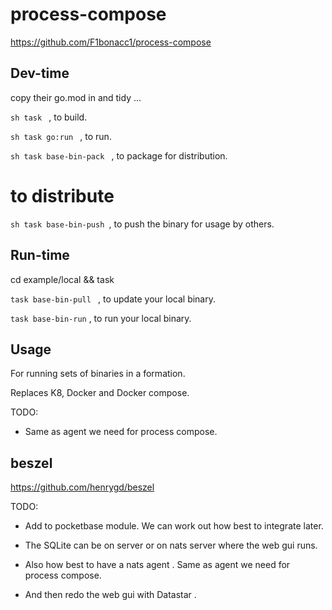 # process-compose

https://github.com/F1bonacc1/process-compose

## Dev-time

copy their go.mod in and tidy ...

```sh task ``` , to build.

```sh task go:run ``` , to run.


```sh task base-bin-pack ``` , to package for distribution.

# to distribute
```sh task base-bin-push ```, to push the binary for usage by others.


## Run-time


cd example/local && task 

``` task base-bin-pull  ``` , to update your local binary.

``` task base-bin-run ``` , to run your local binary.


## Usage

For running sets of binaries in a formation.

Replaces K8, Docker and Docker compose.

TODO:

- Same as agent we need for process compose.

## beszel

https://github.com/henrygd/beszel

TODO:

- Add to pocketbase module. We can work out how best to integrate later. 

- The SQLite can be on server or on nats server where the web gui runs.

- Also how best to have a nats agent . Same as agent we need for process compose.

- And then redo the web gui with Datastar . 






